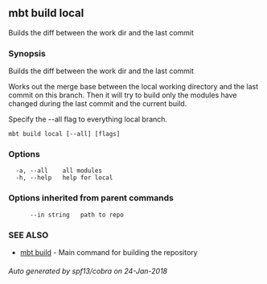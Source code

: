 ## mbt build local

Builds the diff between the work dir and the last commit

### Synopsis


Builds the diff between the work dir and the last commit

Works out the merge base between the local working directory and the last 
commit on this branch. Then it will try to build only the modules have changed
during the last commit and the current build.

Specify the --all flag to everything local branch. 
	

```
mbt build local [--all] [flags]
```

### Options

```
  -a, --all    all modules
  -h, --help   help for local
```

### Options inherited from parent commands

```
      --in string   path to repo
```

### SEE ALSO
* [mbt build](mbt_build.md)	 - Main command for building the repository

###### Auto generated by spf13/cobra on 24-Jan-2018
